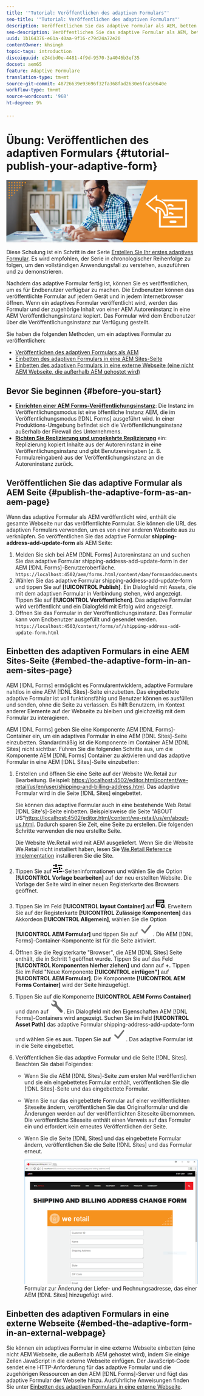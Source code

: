 ```yaml
---
title: '"Tutorial: Veröffentlichen des adaptiven Formulars"'
seo-title: '"Tutorial: Veröffentlichen des adaptiven Formulars"'
description: Veröffentlichen Sie das adaptive Formular als AEM, betten Sie das Formular auf einer AEM Sites-Seite ein oder betten Sie das adaptive Formular in eine externe Webseite ein.
seo-description: Veröffentlichen Sie das adaptive Formular als AEM, betten Sie das Formular auf einer AEM Sites-Seite ein oder betten Sie das adaptive Formular in eine externe Webseite ein.
uuid: 1b164376-e61a-40aa-9f16-c79d24a72e20
contentOwner: khsingh
topic-tags: introduction
discoiquuid: e24dbd0e-4481-4f9d-9570-3a4046b3ef35
docset: aem65
feature: Adaptive Formulare
translation-type: tm+mt
source-git-commit: 48726639e93696f32fa368fad2630e6fca50640e
workflow-type: tm+mt
source-wordcount: '968'
ht-degree: 9%

---
```



# Übung: Veröffentlichen des adaptiven Formulars {#tutorial-publish-your-adaptive-form}

![](do-not-localize/13-publish-your-adaptive-form-small.png)

Diese Schulung ist ein Schritt in der Serie [Erstellen Sie Ihr erstes adaptives Formular](https://helpx.adobe.com/de/experience-manager/6-3/forms/using/create-your-first-adaptive-form.html). Es wird empfohlen, der Serie in chronologischer Reihenfolge zu folgen, um den vollständigen Anwendungsfall zu verstehen, auszuführen und zu demonstrieren.

Nachdem das adaptive Formular fertig ist, können Sie es veröffentlichen, um es für Endbenutzer verfügbar zu machen. Die Endbenutzer können das veröffentlichte Formular auf jedem Gerät und in jedem Internetbrowser öffnen. Wenn ein adaptives Formular veröffentlicht wird, werden das Formular und der zugehörige Inhalt von einer AEM Autoreninstanz in eine AEM Veröffentlichungsinstanz kopiert. Das Formular wird dem Endbenutzer über die Veröffentlichungsinstanz zur Verfügung gestellt.

Sie haben die folgenden Methoden, um ein adaptives Formular zu veröffentlichen:

* [Veröffentlichen des adaptiven Formulars als AEM](../../forms/using/publish-your-adaptive-form.md#publish-the-adaptive-form-as-an-aem-page)
* [Einbetten des adaptiven Formulars in eine AEM Sites-Seite](#embed-the-adaptive-form-in-an-aem-sites-page)
* [Einbetten des adaptiven Formulars in eine externe Webseite (eine nicht AEM Webseite, die außerhalb AEM gehostet wird)](../../forms/using/publish-your-adaptive-form.md)

## Bevor Sie beginnen {#before-you-start}

* **[Einrichten einer AEM Forms-Veröffentlichungsinstanz](https://helpx.adobe.com/de/experience-manager/6-3/forms/using/installing-configuring-aem-forms-osgi.html)**: Die Instanz im Veröffentlichungsmodus ist eine öffentliche Instanz AEM, die im Veröffentlichungsmodus  [!DNL Forms] ausgeführt wird. In einer Produktions-Umgebung befindet sich die Veröffentlichungsinstanz außerhalb der Firewall des Unternehmens.
* **[Richten Sie Replizierung und umgekehrte Replizierung](https://helpx.adobe.com/experience-manager/6-3/help/sites-deploying/replication.html)** ein: Replizierung kopiert Inhalte aus der Autoreninstanz in eine Veröffentlichungsinstanz und gibt Benutzereingaben (z. B. Formulareingaben) aus der Veröffentlichungsinstanz an die Autoreninstanz zurück.

## Veröffentlichen Sie das adaptive Formular als AEM Seite {#publish-the-adaptive-form-as-an-aem-page}

Wenn das adaptive Formular als AEM veröffentlicht wird, enthält die gesamte Webseite nur das veröffentlichte Formular. Sie können die URL des adaptiven Formulars verwenden, um es von einer anderen Webseite aus zu verknüpfen. So veröffentlichen Sie das adaptive Formular **shipping-address-add-update-form** als AEM Seite:

1. Melden Sie sich bei AEM [!DNL Forms] Autoreninstanz an und suchen Sie das adaptive Formular shipping-address-add-update-form in der AEM [!DNL Forms]-Benutzeroberfläche.
   `https://localhost:4502/aem/forms.html/content/dam/formsanddocuments`
1. Wählen Sie das adaptive Formular shipping-address-add-update-form und tippen Sie auf **[!UICONTROL Publish]**. Ein Dialogfeld mit Assets, die mit dem adaptiven Formular in Verbindung stehen, wird angezeigt. Tippen Sie auf **[!UICONTROL Veröffentlichen]**. Das adaptive Formular wird veröffentlicht und ein Dialogfeld mit Erfolg wird angezeigt.
1. Öffnen Sie das Formular in der Veröffentlichungsinstanz. Das Formular kann vom Endbenutzer ausgefüllt und gesendet werden.
   `https://localhost:4503/content/forms/af/shipping-address-add-update-form.html`

## Einbetten des adaptiven Formulars in eine AEM Sites-Seite {#embed-the-adaptive-form-in-an-aem-sites-page}

AEM [!DNL Forms] ermöglicht es Formularentwicklern, adaptive Formulare nahtlos in eine AEM [!DNL Sites]-Seite einzubetten. Das eingebettete adaptive Formular ist voll funktionsfähig und Benutzer können es ausfüllen und senden, ohne die Seite zu verlassen. Es hilft Benutzern, im Kontext anderer Elemente auf der Webseite zu bleiben und gleichzeitig mit dem Formular zu interagieren.

AEM [!DNL Forms] geben Sie eine Komponente AEM [!DNL Forms]-Container ein, um ein adaptives Formular in eine AEM [!DNL Sites]-Seite einzubetten. Standardmäßig ist die Komponente im Container AEM [!DNL Sites] nicht sichtbar. Führen Sie die folgenden Schritte aus, um die Komponente AEM [!DNL Forms] Container zu aktivieren und das adaptive Formular in eine AEM [!DNL Sites]-Seite einzubetten:

1. Erstellen und öffnen Sie eine Seite auf der Website We.Retail zur Bearbeitung. Beispiel: [https://localhost:4502/editor.html/content/we-retail/us/en/user/shipping-and-billing-address.html](https://localhost:4502/editor.html/content/we-retail/us/en/user/shipping-and-billing-address.html). Das adaptive Formular wird in die Seite [!DNL Sites] eingebettet.

   Sie können das adaptive Formular auch in eine bestehende Web.Retail [!DNL Site's]-Seite einbetten. Beispielsweise die Seite &quot;ABOUT US&quot;[https://localhost:4502/editor.html/content/we-retail/us/en/about-us.html](https://localhost:4502/editor.html/content/we-retail/us/en/about-us.html). Dadurch sparen Sie Zeit, eine Seite zu erstellen. Die folgenden Schritte verwenden die neu erstellte Seite.

   Die Website We.Retail wird mit AEM ausgeliefert. Wenn Sie die Website We.Retail nicht installiert haben, lesen Sie [We.Retail Reference Implementation](https://helpx.adobe.com/experience-manager/6-3/help/sites-developing/we-retail.html) installieren Sie die Site.

1. Tippen Sie auf ![properties](assets/properties.png)-Seiteninformationen und wählen Sie die Option **[!UICONTROL Vorlage bearbeiten]** auf der neu erstellten Website. Die Vorlage der Seite wird in einer neuen Registerkarte des Browsers geöffnet.
1. Tippen Sie im Feld **[!UICONTROL layout Container]** auf ![feed management](assets/feedmanagement.png). Erweitern Sie auf der Registerkarte **[!UICONTROL Zulässige Komponenten]** das Akkordeon **[!UICONTROL Allgemein]**, wählen Sie die Option **[!UICONTROL AEM Formular]** und tippen Sie auf ![save_icon](assets/save_icon.svg). Die AEM [!DNL Forms]-Container-Komponente ist für die Seite aktiviert.

1. Öffnen Sie die Registerkarte &quot;Browser&quot;, die AEM [!DNL Sites] Seite enthält, die in Schritt 1 geöffnet wurde. Tippen Sie auf das Feld **[!UICONTROL Komponenten hierher ziehen]** und dann auf **+.** Tippen Sie im Feld &quot;Neue Komponente  **[!UICONTROL einfügen&quot;]** auf  **[!UICONTROL AEM Formular]**. Die Komponente **[!UICONTROL AEM Forms Container]** wird der Seite hinzugefügt.
1. Tippen Sie auf die Komponente **[!UICONTROL AEM Forms Container]** und dann auf ![configure-icon](assets/configure-icon.svg). Ein Dialogfeld mit den Eigenschaften AEM [!DNL Forms]-Containers wird angezeigt. Suchen Sie im Feld **[!UICONTROL Asset Path]** das adaptive Formular shipping-address-add-update-form und wählen Sie es aus. Tippen Sie auf ![save_icon](assets/save_icon.svg). Das adaptive Formular ist in die Seite eingebettet.
1. Veröffentlichen Sie das adaptive Formular und die Seite [!DNL Sites]. Beachten Sie dabei Folgendes:

   * Wenn Sie die AEM [!DNL Sites]-Seite zum ersten Mal veröffentlichen und sie ein eingebettetes Formular enthält, veröffentlichen Sie die [!DNL Sites]-Seite und das eingebettete Formular.
   * Wenn Sie nur das eingebettete Formular auf einer veröffentlichten Siteseite ändern, veröffentlichen Sie das Originalformular und die Änderungen werden auf der veröffentlichten Siteseite übernommen. Die veröffentliche Siteseite enthält einen Verweis auf das Formular ein und erfordert kein erneutes Veröffentlichen der Seite.
   * Wenn Sie die Seite [!DNL Sites] und das eingebettete Formular ändern, veröffentlichen Sie die Seite [!DNL Sites] und das Formular erneut.

      ![embed-in-aem-sites](assets/embed-in-aem-sites.png)
   Formular zur Änderung der Liefer- und Rechnungsadresse, das einer AEM [!DNL Sites] hinzugefügt wird.

## Einbetten des adaptiven Formulars in eine externe Webseite {#embed-the-adaptive-form-in-an-external-webpage}

Sie können ein adaptives Formular in eine externe Webseite einbetten (eine nicht AEM Webseite, die außerhalb AEM gehostet wird), indem Sie einige Zeilen JavaScript in die externe Webseite einfügen. Der JavaScript-Code sendet eine HTTP-Anforderung für das adaptive Formular und die zugehörigen Ressourcen an den AEM [!DNL Forms]-Server und fügt das adaptive Formular der Webseite hinzu. Ausführliche Anweisungen finden Sie unter [Einbetten des adaptiven Formulars in eine externe Webseite](/help/forms/using/embed-adaptive-form-external-web-page.md).
